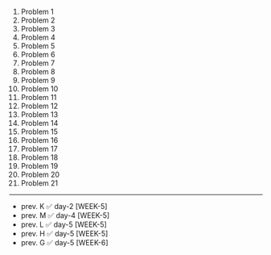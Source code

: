 1. Problem 1
2. Problem 2
3. Problem 3
4. Problem 4
5. Problem 5
6. Problem 6
7. Problem 7
8. Problem 8
9. Problem 9
10. Problem 10
11. Problem 11
12. Problem 12
13. Problem 13
14. Problem 14
15. Problem 15
16. Problem 16
17. Problem 17
18. Problem 18
19. Problem 19
20. Problem 20
21. Problem 21
    
---

- prev. K  ✅ day-2 [WEEK-5]
- prev. M  ✅ day-4 [WEEK-5]
- prev. L  ✅ day-5 [WEEK-5]
- prev. H  ✅ day-5 [WEEK-5]
- prev. G  ✅ day-5 [WEEK-6]